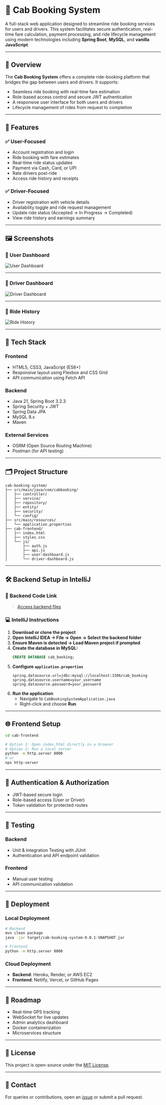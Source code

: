 
# 🚖 Cab Booking System

A full-stack web application designed to streamline ride booking services for users and drivers. This system facilitates secure authentication, real-time fare calculation, payment processing, and ride lifecycle management using modern technologies including **Spring Boot**, **MySQL**, and **vanilla JavaScript**.

---

## 📌 Overview

The **Cab Booking System** offers a complete ride-booking platform that bridges the gap between users and drivers. It supports:

- Seamless ride booking with real-time fare estimation  
- Role-based access control and secure JWT authentication  
- A responsive user interface for both users and drivers  
- Lifecycle management of rides from request to completion

---

## 🎯 Features

### ✅ User-Focused
- Account registration and login  
- Ride booking with fare estimates  
- Real-time ride status updates  
- Payment via Cash, Card, or UPI  
- Rate drivers post-ride  
- Access ride history and receipts

### ✅ Driver-Focused
- Driver registration with vehicle details  
- Availability toggle and ride request management  
- Update ride status (Accepted → In Progress → Completed)  
- View ride history and earnings summary

---

## 🖼️ Screenshots

### 👤 User Dashboard

![User Dashboard](user-dashboard.jpg)

---

### 🚗 Driver Dashboard

![Driver Dashboard](./driver-dashboard.jpg)

---

### 📑 Ride History

![Ride History](./ride-history.jpg)

---

## 🧱 Tech Stack

### Frontend
- HTML5, CSS3, JavaScript (ES6+)
- Responsive layout using Flexbox and CSS Grid
- API communication using Fetch API

### Backend
- Java 21, Spring Boot 3.2.3
- Spring Security + JWT
- Spring Data JPA
- MySQL 8.x
- Maven

### External Services
- OSRM (Open Source Routing Machine)
- Postman (for API testing)

---

## 🗂️ Project Structure

```
cab-booking-system/
├── src/main/java/com/cabbooking/
│   ├── controller/
│   ├── service/
│   ├── repository/
│   ├── entity/
│   ├── security/
│   └── config/
├── src/main/resources/
│   └── application.properties
├── cab-frontend/
│   ├── index.html
│   ├── styles.css
│   └── js/
│       ├── auth.js
│       ├── api.js
│       ├── user-dashboard.js
│       └── driver-dashboard.js
```

---

## 🛠️ Backend Setup in IntelliJ

### 🔗 Backend Code Link
> [Access backend files](https://drive.google.com/drive/folders/1yG61tS2x0GLVrfIypz3GVNabNJ6hjQVG?usp=sharing)

### 💻 IntelliJ Instructions

1. **Download or clone the project**
2. **Open IntelliJ IDEA → File → Open → Select the backend folder**
3. **Ensure Maven is detected → Load Maven project if prompted**
4. **Create the database in MySQL:**
   ```sql
   CREATE DATABASE cab_booking;
   ```
5. **Configure `application.properties`**
   ```properties
   spring.datasource.url=jdbc:mysql://localhost:3306/cab_booking
   spring.datasource.username=your_username
   spring.datasource.password=your_password
   ```
6. **Run the application**
   - Navigate to `CabBookingSystemApplication.java`
   - Right-click and choose **Run**

---

## 🌐 Frontend Setup

```bash
cd cab-frontend

# Option 1: Open index.html directly in a browser
# Option 2: Run a local server
python -m http.server 8000
# or
npx http-server
```

---

## 🔐 Authentication & Authorization

- JWT-based secure login
- Role-based access (User or Driver)
- Token validation for protected routes

---

## 🧪 Testing

### Backend
- Unit & Integration Testing with JUnit
- Authentication and API endpoint validation

### Frontend
- Manual user testing
- API communication validation

---

## 🚀 Deployment

### Local Deployment

```bash
# Backend
mvn clean package
java -jar target/cab-booking-system-0.0.1-SNAPSHOT.jar

# Frontend
python -m http.server 8000
```

### Cloud Deployment

- **Backend**: Heroku, Render, or AWS EC2
- **Frontend**: Netlify, Vercel, or GitHub Pages

---

## 🧭 Roadmap

- Real-time GPS tracking
- WebSocket for live updates
- Admin analytics dashboard
- Docker containerization
- Microservices structure

---

## 📄 License

This project is open-source under the [MIT License](LICENSE).

---

## 🙌 Contact

For queries or contributions, open an [issue](https://github.com/your-username/cab-booking-system/issues) or submit a pull request.
